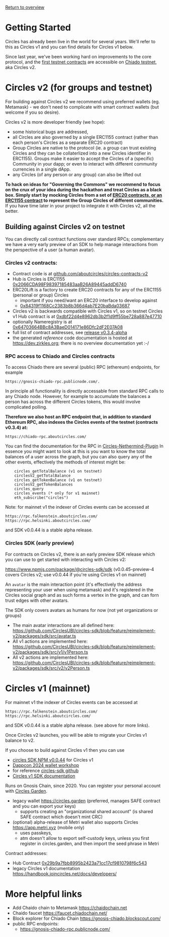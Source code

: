 [Return to overview](/README.md)

# Getting Started

Circles has already been live in the world for several years. We'll refer to this as Circles v1
and you can find details for Circles v1 below.

Since last year, we've been working hard on improvements
to the core protocol, and the [first testnet contracts](https://github.com/aboutcircles/circles-contracts-v2/releases/tag/v0.3.4-alpha)
are accessible on [Chiado testnet](https://docs.gnosischain.com/about/networks/chiado), aka Circles v2.

# Circles v2 (for groups and testnet)

For building against Circles v2 we recommend using preferred wallets (eg. Metamask) - we don't need to complicate with smart contract wallets (but welcome if you so desire).

Circles v2 is more developer friendly (we hope):
- some historical bugs are addressed,
- all Circles are also governed by a single ERC1155 contract (rather than each person's Circles as a separate ERC20 contract)
- Group Circles are native to the protocol (ie. a group can trust existing Circles and they can be collaterlized into a new Circles identifier in ERC1155). Groups make it easier to accept the Circles of a (specific) Community in your dapp; or even to interact with different community currencies in a single dApp.
- any Circles (of any person or any group) can also be lifted out 

**To hack on ideas for "Governing the Commons" we recommend to focus on the crux of your idea during the hackathon
and treat Circles as a black box. Simply start by mocking Circles from a set of [ERC20 contracts, or an ERC1155 contract](https://github.com/OpenZeppelin/openzeppelin-contracts/tree/master/contracts/token) to represent the Group Circles of different communities.** If you have time later in your project to integrate it with Circles v2, all the better.

## Building against Circles v2 on testnet

You can directly call contract functions over standard RPCs;
complementary we have a very early preview of an SDK to help
manage interactions from the perspective of a user (a human avatar).

### Circles v2 contracts:
- Contract code is at [github.com/aboutcircles/circles-contracts-v2](https://github.com/aboutcircles/circles-contracts-v2/tree/v0.3.4-alpha)
- Hub is Circles is ERC1155 [0x2066CDA98F98397185483aaB26A89445addD6740](https://gnosis-chiado.blockscout.com/address/0x2066CDA98F98397185483aaB26A89445addD6740?tab=read_contract)
- ERC20Lift is a factory to create ERC20 contracts for any of the ERC1155 (personal or group) Circles
    - important if you need/want an ERC20 interface to develop against
    - [0x84319f1168Cc2383b8b366d4ab7E20baBda03687](https://gnosis-chiado.blockscout.com/address/0x84319f1168Cc2383b8b366d4ab7E20baBda03687?tab=read_contract)
- Circles v2 is backwards compatible with Circles v1, so on testnet Circles v1 Hub contract is at [0xdbf22d4e8962db3b2f1d9ff55be728a887e47710](https://gnosis-chiado.blockscout.com/address/0xdbf22d4e8962db3b2f1d9ff55be728a887e47710?tab=read_contract)
- optionally Nameregistry is at [0x64703664BBc8A3BaeD014171e86Dfc2dF2E07A08](https://gnosis-chiado.blockscout.com/address/0x64703664BBc8A3BaeD014171e86Dfc2dF2E07A08?tab=read_contract)
- full list of contract addresses, see [release v0.3.4-alpha](https://github.com/aboutcircles/circles-contracts-v2/releases/tag/v0.3.4-alpha)
- the generated *reference* code documentation is hosted at https://dev.zirkles.org; there is no overview documentation yet :-/

### RPC access to Chiado and Circles contracts

To access Chiado there are several (public) RPC (ethereum) endpoints, for example 

    https://gnosis-chiado-rpc.publicnode.com/.

In principle all functionality is directly accessable from
standard RPC calls to any Chiado node. However, for example
to accumulate the balances a person has across the different
Circles tokens, this would involve complicated polling.

**Therefore we also host an RPC endpoint that, in addition to
standard Ethereum RPC, also indexes the Circles events of the testnet (contracts v0.3.4) at:**

    https://chiado-rpc.aboutcircles.com/

You can find the documentation for the RPC in [Circles-Nethermind-Plugin](https://github.com/CirclesUBI/circles-nethermind-plugin?tab=readme-ov-file#circles-rpc-methods)
In essence you might want to look at this is you want to know
the total balances of a user across the graph, but you can also
query any of the other events, effectively the methods of interest might be:
```
    circles_getTotalBalance (v1 on testnet)
    circlesV2_getTotalBalance
    circles_getTokenBalance (v1 on testnet)
    circlesV2_getTokenBalances
    circles_query
    circles_events (* only for v1 mainnet)
    eth_subscribe("circles")
```

Note: for mainnet v1 the indexer of Circles events can be accessed at

    https://rpc.falkenstein.aboutcircles.com/
    https://rpc.helsinki.aboutcircles.com/

and SDK v0.0.44 is a stable alpha release.

### Circles SDK (early preview)

For contracts on Circles v2, there is an early preview SDK release which you can use
to get started with interacting with Circles v2:

https://www.npmjs.com/package/@circles-sdk/sdk (v0.0.45-preview-4 covers Circles v2; use v0.0.44 if you're using Circles v1 on mainnet)

An `avatar` is the main interaction point (it's effectively the address representing your user when using metamask) and it's registered in the Circles social graph and as such forms a vertex in the graph, and can forn trust edges with other avatars.

The SDK only covers avatars as humans for now (not yet organizations or groups)

- The main avatar interactions are all defined here: https://github.com/CirclesUBI/circles-sdk/blob/feature/reimplement-v2/packages/sdk/src/avatar.ts
- All v1 actions are implemented here: https://github.com/CirclesUBI/circles-sdk/blob/feature/reimplement-v2/packages/sdk/src/v1/v1Person.ts
- All v2 actions are implemented here: https://github.com/CirclesUBI/circles-sdk/blob/feature/reimplement-v2/packages/sdk/src/v2/v2Person.ts

# Circles v1 (mainnet)

For mainnet v1 the indexer of Circles events can be accessed at

    https://rpc.falkenstein.aboutcircles.com/
    https://rpc.helsinki.aboutcircles.com/

and SDK v0.0.44 is a stable alpha release. (see above for more links).

Once Circles v2 launches, you will be able to migrate your Circles v1 balance to v2.

If you choose to build against Circles v1 then you can use
- [circles SDK NPM v0.0.44](https://www.npmjs.com/package/@circles-sdk/sdk/v/0.0.44) for Circles v1
- [Dappcon 2024 wallet workshop](https://github.com/aboutcircles/circles-code-quest)
- for reference [circles-sdk github](https://github.com/aboutcircles/circles-sdk/tree/dev)
- [Circles v1 SDK documentation](https://docs.aboutcircles.com/developer-docs/getting-started-with-the-sdk)

Runs on Gnosis Chain, since 2020. You can register your personal account with [Circles Garden](https://circles.garden).
- legacy wallet https://circles.garden (preferred, manages SAFE contract and you can export your keys)
    - supports creating an "organizational shared account" (is shared SAFE contract which doesn't mint CRC)
- (optional) alpha-release of Metri wallet also supports Circles https://app.metri.xyz (mobile only)
    - uses passkeys,
    - atm doesn't allow to export self-custody keys, unless you first register in circles.garden, and then import the seed phrase in Metri

Contract addresses:
- Hub Contract [0x29b9a7fbb8995b2423a71cc17cf9810798f6c543](https://gnosisscan.io/address/0x29b9a7fbb8995b2423a71cc17cf9810798f6c543/advanced#readContract)
- legacy Circles v1 documentation https://handbook.joincircles.net/docs/developers/


# More helpful links

- Add Chaido chain to Metamask https://chaidochain.net
- Chaido faucet https://faucet.chiadochain.net/
- Block explorer for Chiado Chain https://gnosis-chiado.blockscout.com/
- public RPC endpoints:
    - https://gnosis-chiado-rpc.publicnode.com/
